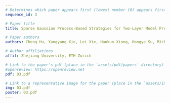 ```yaml
---
# Determines which paper appears first (lowest number (0) appears first)
sequence_id: 3

# Paper title
title: Sparse Gaussian Process-Based Strategies for Two-Layer Model Predictive Control in Autonomous Vehicle Drifting

# Paper authors
authors: Cheng Hu, Yangyang Xie, Lei Xie, Haokun Xiong, Hongye Su, Michele Magno

# Author affiliations
affil: Zhejiang University, ETH Zurich

# Link to the paper's pdf (place in the `assets/pdf/papers` directory)
#openreview: https://openreview.net
pdf: 03.pdf

# Link to a representative image for the paper (place in the `assets/img/papers` directory)
img: 03.pdf
poster: 03.pdf
---
```

